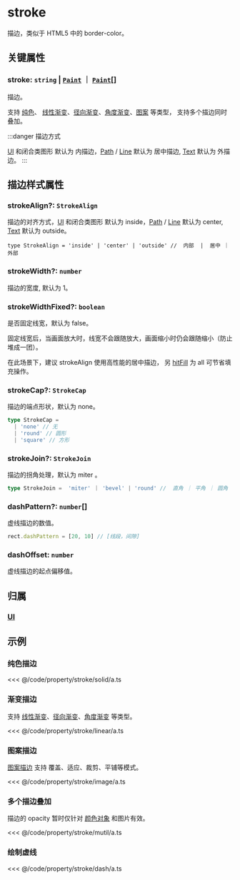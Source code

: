 <script setup>
import Case from '/component/Case.vue'
</script>

# stroke

描边，类似于 HTML5 中的 border-color。

<case name="Stroke" editor=false></case>

## 关键属性

### stroke: `string` | [`Paint`](../interface/ui/Paint) ｜ [`Paint`](../interface/ui/Paint.md)[]

描边。

支持 [纯色](/reference/property/paint/solid.md)、 [线性渐变](/reference/property/paint/linear.md)、[径向渐变](/reference/property/paint/radial.md)、[角度渐变](/reference/property/paint/angular.md)、[图案](/reference/property/paint/image.md) 等类型， 支持多个描边同时叠加。

:::danger 描边方式

[UI](/reference/display/UI.md) 和闭合类图形 默认为 内描边，[Path](../display/Path.md) / [Line](../display/Line.md) 默认为 居中描边, [Text](../display/Text.md) 默认为 外描边。
:::

## 描边样式属性

### strokeAlign?: `StrokeAlign`

描边的对齐方式，[UI](/reference/display/UI.md) 和闭合类图形 默认为 inside，[Path](../display/Path.md) / [Line](../display/Line.md) 默认为 center, [Text](../display/Text.md) 默认为 outside。

```tsx
type StrokeAlign = 'inside' | 'center' | 'outside' //  内部  |  居中 ｜ 外部
```

### strokeWidth?: `number`

描边的宽度, 默认为 1。

### strokeWidthFixed?: `boolean`

是否固定线宽，默认为 false。

固定线宽后，当画面放大时，线宽不会跟随放大，画面缩小时仍会跟随缩小（防止堆成一团）。

在此场景下，建议 strokeAlign 使用高性能的居中描边， 另 [hitFill](/reference/property/hit.md#hitfill-ihittype) 为 all 可节省填充操作。

### strokeCap?: `StrokeCap`

描边的端点形状，默认为 none。

```ts
type StrokeCap =
  | 'none' // 无
  | 'round' // 圆形
  | 'square' // 方形
```

### strokeJoin?: `StrokeJoin`

描边的拐角处理，默认为 miter 。

```ts
type StrokeJoin =  'miter' ｜ 'bevel' | 'round' //  直角 ｜ 平角 ｜ 圆角
```

### dashPattern?: `number`[]

虚线描边的数值。

```ts
rect.dashPattern = [20, 10] // [线段，间隙]
```

### dashOffset: `number`

虚线描边的起点偏移值。

## 归属

### [UI](/reference/display/UI.md)

## 示例

<case name="SolidStroke" index=0  editor=false></case>

### 纯色描边

<<< @/code/property/stroke/solid/a.ts

<case name="GradientStroke" index=0  editor=false></case>

### 渐变描边

支持 [线性渐变](./paint/linear.md)、[径向渐变](./paint/radial.md)、[角度渐变](./paint/angular.md) 等类型。

<<< @/code/property/stroke/linear/a.ts

<case name="ImageStroke" index=0  editor=false></case>

### 图案描边

[图案描边](./paint/image.md) 支持 覆盖、适应、裁剪、平铺等模式。

<<< @/code/property/stroke/image/a.ts

<case name="Strokes" index=0  editor=false></case>

### 多个描边叠加

描边的 opacity 暂时仅针对 [颜色对象](/reference/interface/ui/Color.md#rgb) 和图片有效。

<<< @/code/property/stroke/mutil/a.ts

<case name="Stroke" index=3  editor=false></case>

### 绘制虚线

<<< @/code/property/stroke/dash/a.ts
